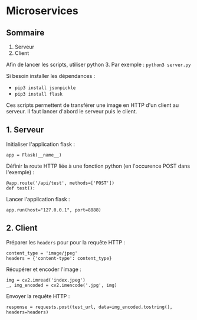 # Microservices

## Sommaire
1. Serveur
2. Client

Afin de lancer les scripts, utiliser python 3. Par exemple :
```python3 server.py```

Si besoin installer les dépendances :
* ```pip3 install jsonpickle```
* ```pip3 install flask```

Ces scripts permettent de transférer une image en HTTP d'un client au serveur. Il faut lancer d'abord le serveur puis le client.

## 1. Serveur

Initialiser l'application flask :
```
app = Flask(__name__)
```

Définir la route HTTP liée à une fonction python (en l'occurence POST dans l'exemple) :
```
@app.route('/api/test', methods=['POST'])
def test():
```

Lancer l'application flask :
```
app.run(host="127.0.0.1", port=8888)
```

## 2. Client

Préparer les ```headers``` pour pour la requête HTTP :
```
content_type = 'image/jpeg'
headers = {'content-type': content_type}
```

Récupérer et encoder l'image :
```
img = cv2.imread('index.jpeg')
_, img_encoded = cv2.imencode('.jpg', img)
```

Envoyer la requête HTTP :
```
response = requests.post(test_url, data=img_encoded.tostring(), headers=headers)
```